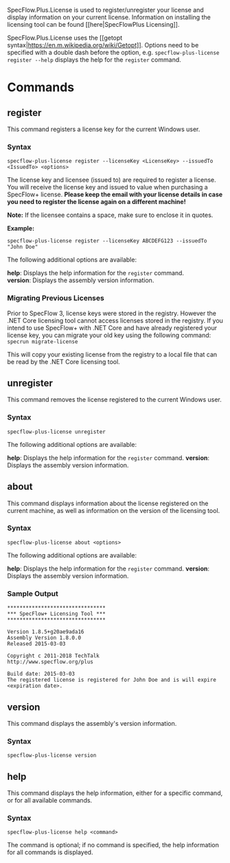 SpecFlow.Plus.License is used to register/unregister your license and display information on your current license. Information on installing the licensing tool can be found [[here|SpecFlowPlus Licensing]].

SpecFlow.Plus.License uses the [[getopt syntax|https://en.m.wikipedia.org/wiki/Getopt]]. Options need to be specified with a double dash before the option, e.g. `specflow-plus-license register --help` displays the help for the `register` command.

# Commands

## register

This command registers a license key for the current Windows user.

### Syntax

`specflow-plus-license register --licenseKey <LicenseKey> --issuedTo <IssuedTo> <options>`

The license key and licensee (issued to) are required to register a license. You will receive the license key and issued to value when purchasing a SpecFlow+ license. **Please keep the email with your license details in case you need to register the license again on a different machine!**

**Note:** If the licensee contains a space, make sure to enclose it in quotes.

**Example:**

`specflow-plus-license register --licenseKey ABCDEFG123 --issuedTo "John Doe"`

The following additional options are available:

**help**: Displays the help information for  the `register` command.  
**version**: Displays the assembly version information.


### Migrating Previous Licenses

Prior to SpecFlow 3, license keys were stored in the registry. However the .NET Core licensing tool cannot access licenses stored in the registry. If you intend to use SpecFlow+ with .NET Core and have already registered your license key, you can migrate your old key using the following command:
`specrun migrate-license`

This will copy your existing license from the registry to a local file that can be read by the .NET Core licensing tool.

## unregister

This command removes the license registered to the current Windows user.

### Syntax

`specflow-plus-license unregister`

The following additional options are available:

**help**: Displays the help information for  the `register` command.
**version**: Displays the assembly version information.

## about

This command displays information about the license registered on the current machine, as well as information on the version of the licensing tool.

### Syntax

`specflow-plus-license about <options>`

The following additional options are available:

**help**: Displays the help information for  the `register` command.
**version**: Displays the assembly version information.

### Sample Output

```
********************************
*** SpecFlow+ Licensing Tool ***
********************************

Version 1.8.5+g20ae9ada16
Assembly Version 1.8.0.0
Released 2015-03-03

Copyright c 2011-2018 TechTalk
http://www.specflow.org/plus

Build date: 2015-03-03
The registered license is registered for John Doe and is will expire <expiration date>.
```


## version

This command displays the assembly's version information.

### Syntax

`specflow-plus-license version`

## help

This command displays the help information, either for a specific command, or for all available commands.

### Syntax

`specflow-plus-license help <command>`

The command is optional; if no command is specified, the help information for all commands is displayed.




